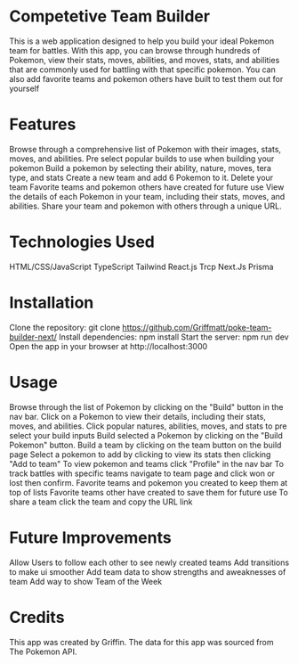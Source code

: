# Competetive Team Builder 
This is a web application designed to help you build your ideal Pokemon team for battles. With this app, 
you can browse through hundreds of Pokemon, view their stats, moves, abilities, and moves, stats, and abilities that are commonly used for battling with that specific pokemon. You can also add favorite teams and pokemon others have built to test them out for yourself

# Features
Browse through a comprehensive list of Pokemon with their images, stats, moves, and abilities.
Pre select popular builds to use when building your pokemon
Build a pokemon by selecting their ability, nature, moves, tera type, and stats
Create a new team and add 6 Pokemon to it.
Delete your team
Favorite teams and pokemon others have created for future use
View the details of each Pokemon in your team, including their stats, moves, and abilities.
Share your team and pokemon with others through a unique URL.

# Technologies Used
HTML/CSS/JavaScript
TypeScript
Tailwind
React.js
Trcp
Next.Js
Prisma

# Installation
Clone the repository: git clone https://github.com/Griffmatt/poke-team-builder-next/
Install dependencies: npm install
Start the server: npm run dev
Open the app in your browser at http://localhost:3000

# Usage
Browse through the list of Pokemon by clicking on the "Build" button in the nav bar.
Click on a Pokemon to view their details, including their stats, moves, and abilities.
Click popular natures, abilities, moves, and stats to pre select your build inputs
Build selected a Pokemon by clicking on the "Build Pokemon" button.
Build a team by clicking on the team button on the build page
Select a pokemon to add by clicking to view its stats then clicking "Add to team"
To view pokemon and teams click "Profile" in the nav bar
To track battles with specific teams navigate to team page and click won or lost then confirm.
Favorite teams and pokemon you created to keep them at top of lists
Favorite teams other have created to save them for future use
To share a team click the team and copy the URL link

# Future Improvements
Allow Users to follow each other to see newly created teams
Add transitions to make ui smoother
Add team data to show strengths and aweaknesses of team
Add way to show Team of the Week

# Credits
This app was created by Griffin. The data for this app was sourced from The Pokemon API.
